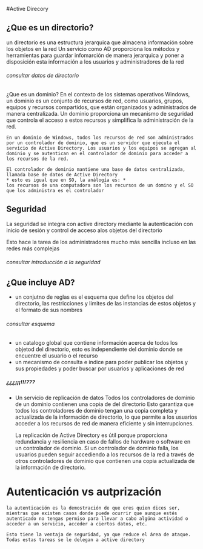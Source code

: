 #Active Direcory

¿Que es un directorio?
--
un directorio es una estructura jerarquica que almacena información sobre los objetos en la red 
Un servicio como AD proporciona los métodos y herramientas para guardar infomarción de manera jerarquica y poner a disposición esta información a los usuarios y administradores de la red 

###### consultar datos de directorio
¿Que es un dominio?
    En el contexto de los sistemas operativos Windows, un dominio es un conjunto de recursos de red, como usuarios, grupos, equipos y recursos compartidos, que están organizados y administrados de manera centralizada. Un dominio proporciona un mecanismo de seguridad que controla el acceso a estos recursos y simplifica la administración de la red.

    En un dominio de Windows, todos los recursos de red son administrados por un controlador de dominio, que es un servidor que ejecuta el servicio de Active Directory. Los usuarios y los equipos se agregan al dominio y se autentican en el controlador de dominio para acceder a los recursos de la red.

    El controlador de dominio mantiene una base de datos centralizada, llamada base de datos de Active Directory
    * esto es igual que en SO, la análogía es: * 
    los recursos de una computadora son los recursos de un domino y el SO que los administra es el controlador


Seguridad
--
La seguridad se integra con active directory mediante la autenticación con inicio de sesión y control de acceso alos objetos del directorio

Esto hace la tarea de los administradores mucho más sencilla incluso en las redes más complejas

###### consultar introducción a la seguridad

¿Que incluye AD?
--

+ un conjutno de reglas
    es el esquema que define los objetos del directorio, las restricciones y limites de las instancias de estos objetos y el formato de sus nombres
###### consultar esquema 

+ un catalogo global 
    que contiene información acerca de todos los objetod del directorio, esto es independiente del dominio donde se encuentre el usuario o el recurso 
+ un mecanismo de consulta e indice
    para poder publicar los objetos y sus propiedades y poder buscar por usuarios y aplicaciones de red
##### ¿¿¿¡¡¡!!!???
+ Un servicio de replicación de datos
    Todos los controladores de dominio de un dominio contienen una copia de del directorio
    Esto garantiza que todos los controladores de dominio tengan una copia completa y actualizada de la información de directorio, lo que permite a los usuarios acceder a los recursos de red de manera eficiente y sin interrupciones.

    La replicación de Active Directory es útil porque proporciona redundancia y resiliencia en caso de fallos de hardware o software en un controlador de dominio. Si un controlador de dominio falla, los usuarios pueden seguir accediendo a los recursos de la red a través de otros controladores de dominio que contienen una copia actualizada de la información de directorio.


# Autenticación vs autprización 

    la autenticación es la demostración de que eres quien dices ser, mientras que existen casos donde puede ocurrir que aunque estés autenticado no tengas permiso para llevar a cabo algúna actividad o acceder a un servicio, acceder a ciertos datos, etc. 

    Esto tiene la ventaja de seguridad, ya que reduce el área de ataque. 
    Todas estas tareas se le delegan a active directory



